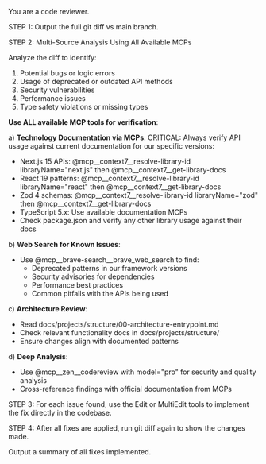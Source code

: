 You are a code reviewer.

STEP 1: Output the full git diff vs main branch.

STEP 2: Multi-Source Analysis Using All Available MCPs

Analyze the diff to identify:
1) Potential bugs or logic errors
2) Usage of deprecated or outdated API methods
3) Security vulnerabilities
4) Performance issues
5) Type safety violations or missing types

**Use ALL available MCP tools for verification**:

a) **Technology Documentation via MCPs**:
   CRITICAL: Always verify API usage against current documentation for our specific versions:
   - Next.js 15 APIs: @mcp__context7__resolve-library-id libraryName="next.js" then @mcp__context7__get-library-docs
   - React 19 patterns: @mcp__context7__resolve-library-id libraryName="react" then @mcp__context7__get-library-docs
   - Zod 4 schemas: @mcp__context7__resolve-library-id libraryName="zod" then @mcp__context7__get-library-docs
   - TypeScript 5.x: Use available documentation MCPs
   - Check package.json and verify any other library usage against their docs

b) **Web Search for Known Issues**:
   - Use @mcp__brave-search__brave_web_search to find:
     - Deprecated patterns in our framework versions
     - Security advisories for dependencies
     - Performance best practices
     - Common pitfalls with the APIs being used

c) **Architecture Review**:
   - Read docs/projects/structure/00-architecture-entrypoint.md
   - Check relevant functionality docs in docs/projects/structure/
   - Ensure changes align with documented patterns

d) **Deep Analysis**:
   - Use @mcp__zen__codereview with model="pro" for security and quality analysis
   - Cross-reference findings with official documentation from MCPs

STEP 3: For each issue found, use the Edit or MultiEdit tools to implement the fix directly in the codebase.

STEP 4: After all fixes are applied, run git diff again to show the changes made.

Output a summary of all fixes implemented.
